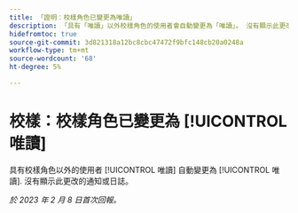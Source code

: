 ```yaml
---
title: 「證明：校樣角色已變更為唯讀」
description: 「具有「唯讀」以外校樣角色的使用者會自動變更為「唯讀」。 沒有顯示此更改的通知或日誌。」
hidefromtoc: true
source-git-commit: 3d821318a12bc8cbc47472f9bfc148cb20a0248a
workflow-type: tm+mt
source-wordcount: '68'
ht-degree: 5%

---
```



# 校樣：校樣角色已變更為 [!UICONTROL 唯讀]

具有校樣角色以外的使用者 [!UICONTROL 唯讀] 自動變更為 [!UICONTROL 唯讀]. 沒有顯示此更改的通知或日誌。

_於 2023 年 2 月 8 日首次回報。_

